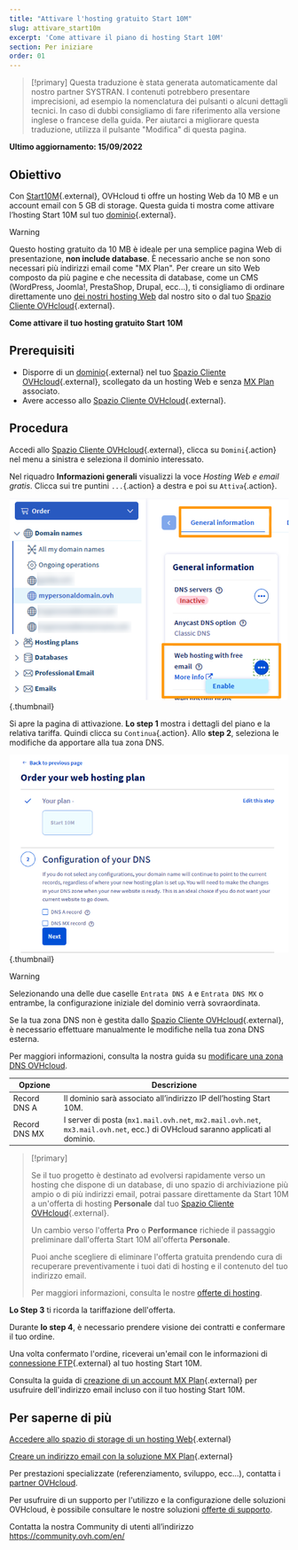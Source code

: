 ```yaml
---
title: "Attivare l'hosting gratuito Start 10M"
slug: attivare_start10m
excerpt: 'Come attivare il piano di hosting Start 10M'
section: Per iniziare
order: 01
---
```


> [!primary]
> Questa traduzione è stata generata automaticamente dal nostro partner SYSTRAN. I contenuti potrebbero presentare imprecisioni, ad esempio la nomenclatura dei pulsanti o alcuni dettagli tecnici. In caso di dubbi consigliamo di fare riferimento alla versione inglese o francese della guida. Per aiutarci a migliorare questa traduzione, utilizza il pulsante "Modifica" di questa pagina.
>

**Ultimo aggiornamento: 15/09/2022**

## Obiettivo

Con [Start10M](https://www.ovhcloud.com/it/domains/free-web-hosting/){.external}, OVHcloud ti offre un hosting Web da 10 MB e un account email con 5 GB di storage. Questa guida ti mostra come attivare l’hosting Start 10M sul tuo [dominio](https://www.ovhcloud.com/it/domains/){.external}.

> [!warning]
>
> Questo hosting gratuito da 10 MB è ideale per una semplice pagina Web di presentazione, **non include database**.
> È necessario anche se non sono necessari più indirizzi email come "MX Plan". 
> Per creare un sito Web composto da più pagine e che necessita di database, come un CMS (WordPress, Joomla!, PrestaShop, Drupal, ecc...), ti consigliamo di ordinare direttamente uno [dei nostri hosting Web](https://www.ovhcloud.com/it/web-hosting/) dal nostro sito o dal tuo [Spazio Cliente OVHcloud](https://www.ovh.com/auth/?action=gotomanager&from=https://www.ovh.it/&ovhSubsidiary=it){.external}.
>

**Come attivare il tuo hosting gratuito Start 10M**

## Prerequisiti

- Disporre di un [dominio](https://www.ovhcloud.com/it/domains/){.external} nel tuo [Spazio Cliente OVHcloud](https://www.ovh.com/auth/?action=gotomanager&from=https://www.ovh.it/&ovhSubsidiary=it){.external}, scollegato da un hosting Web e senza [MX Plan](https://docs.ovh.com/it/emails/informazioni-generali-email-condivise/) associato.
- Avere accesso allo [Spazio Cliente OVHcloud](https://www.ovh.com/auth/?action=gotomanager&from=https://www.ovh.it/&ovhSubsidiary=it){.external}.

## Procedura

Accedi allo [Spazio Cliente OVHcloud](https://www.ovh.com/auth/?action=gotomanager&from=https://www.ovh.it/&ovhSubsidiary=it){.external}, clicca su `Domini`{.action} nel menu a sinistra e seleziona il dominio interessato.

Nel riquadro **Informazioni generali** visualizzi la voce *Hosting Web e email gratis*. Clicca sui tre puntini `...`{.action} a destra e poi su `Attiva`{.action}.

![start10m](images/start10m-step1-01.png){.thumbnail}

Si apre la pagina di attivazione. **Lo step 1** mostra i dettagli del piano e la relativa tariffa. Quindi clicca su `Continua`{.action}. Allo **step 2**, seleziona le modifiche da apportare alla tua zona DNS.

![start10m](images/start10m-step1-02.png){.thumbnail}

> [!warning]
>
> Selezionando una delle due caselle `Entrata DNS A` e `Entrata DNS MX` o entrambe, la configurazione iniziale del dominio verrà sovraordinata.
>
> Se la tua zona DNS non è gestita dallo [Spazio Cliente OVHcloud](https://www.ovh.com/auth/?action=gotomanager&from=https://www.ovh.it/&ovhSubsidiary=it){.external}, è necessario effettuare manualmente le modifiche nella tua zona DNS esterna.
>
> Per maggiori informazioni, consulta la nostra guida su [modificare una zona DNS OVHcloud](https://docs.ovh.com/it/domains/web_hosting_modifica_la_tua_zona_dns/).
>

| Opzione                                       	| Descrizione                                                                                                               								|
|--------------------------------------------	|-----------------------------------------------------------------------------------------------------------------------------------------------------------|
| Record DNS A                         	| Il dominio sarà associato all’indirizzo IP dell’hosting Start 10M.                                               								|
| Record DNS MX 	| I server di posta (`mx1.mail.ovh.net`, `mx2.mail.ovh.net`, `mx3.mail.ovh.net`, ecc.) di OVHcloud saranno applicati al dominio. 	|

> [!primary]
>
> Se il tuo progetto è destinato ad evolversi rapidamente verso un hosting che dispone di un database, di uno spazio di archiviazione più ampio o di più indirizzi email, potrai passare direttamente da Start 10M a un'offerta di hosting **Personale** dal tuo [Spazio Cliente OVHcloud](https://www.ovh.com/auth/?action=gotomanager&from=https://www.ovh.it/&ovhSubsidiary=it){.external}.
>
> Un cambio verso l'offerta **Pro** o **Performance** richiede il passaggio preliminare dall'offerta Start 10M all'offerta **Personale**.
>
> Puoi anche scegliere di eliminare l'offerta gratuita prendendo cura di recuperare preventivamente i tuoi dati di hosting e il contenuto del tuo indirizzo email.
>
> Per maggiori informazioni, consulta le nostre [offerte di hosting](https://www.ovhcloud.com/it/web-hosting/).
>

**Lo Step 3** ti ricorda la tariffazione dell'offerta. 

Durante **lo step 4**, è necessario prendere visione dei contratti e confermare il tuo ordine.

Una volta confermato l'ordine, riceverai un'email con le informazioni di [connessione FTP](https://docs.ovh.com/it/hosting/accedere-spazio-storage-ftp-hosting-web/){.external} al tuo hosting Start 10M.

Consulta la guida di [creazione di un account MX Plan](https://docs.ovh.com/it/emails/servizio_email_guida_alla_creazione_di_un_indirizzo_email/){.external} per usufruire dell'indirizzo email incluso con il tuo hosting Start 10M.

## Per saperne di più

[Accedere allo spazio di storage di un hosting Web](https://docs.ovh.com/it/hosting/accedere-spazio-storage-ftp-hosting-web/){.external}

[Creare un indirizzo email con la soluzione MX Plan](https://docs.ovh.com/it/emails/servizio_email_guida_alla_creazione_di_un_indirizzo_email/){.external}

Per prestazioni specializzate (referenziamento, sviluppo, ecc...), contatta i [partner OVHcloud](https://partner.ovhcloud.com/it/).

Per usufruire di un supporto per l'utilizzo e la configurazione delle soluzioni OVHcloud, è possibile consultare le nostre soluzioni [offerte di supporto](https://www.ovhcloud.com/it/support-levels/).

Contatta la nostra Community di utenti all’indirizzo <https://community.ovh.com/en/>

